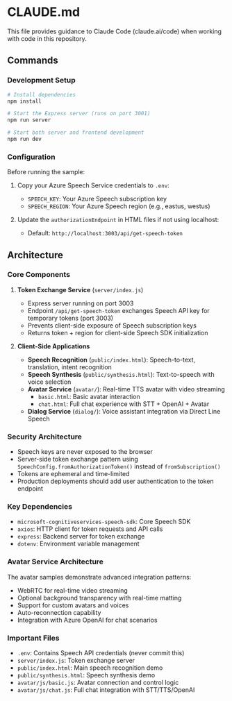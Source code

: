 # CLAUDE.md

This file provides guidance to Claude Code (claude.ai/code) when working with code in this repository.

## Commands

### Development Setup
```bash
# Install dependencies
npm install

# Start the Express server (runs on port 3001)
npm run server

# Start both server and frontend development
npm run dev
```

### Configuration
Before running the sample:
1. Copy your Azure Speech Service credentials to `.env`:
   - `SPEECH_KEY`: Your Azure Speech subscription key
   - `SPEECH_REGION`: Your Azure Speech region (e.g., eastus, westus)

2. Update the `authorizationEndpoint` in HTML files if not using localhost:
   - Default: `http://localhost:3003/api/get-speech-token`

## Architecture

### Core Components

1. **Token Exchange Service** (`server/index.js`)
   - Express server running on port 3003
   - Endpoint `/api/get-speech-token` exchanges Speech API key for temporary tokens (port 3003)
   - Prevents client-side exposure of Speech subscription keys
   - Returns token + region for client-side Speech SDK initialization

2. **Client-Side Applications**
   - **Speech Recognition** (`public/index.html`): Speech-to-text, translation, intent recognition
   - **Speech Synthesis** (`public/synthesis.html`): Text-to-speech with voice selection
   - **Avatar Service** (`avatar/`): Real-time TTS avatar with video streaming
     - `basic.html`: Basic avatar interaction
     - `chat.html`: Full chat experience with STT + OpenAI + Avatar
   - **Dialog Service** (`dialog/`): Voice assistant integration via Direct Line Speech

### Security Architecture
- Speech keys are never exposed to the browser
- Server-side token exchange pattern using `SpeechConfig.fromAuthorizationToken()` instead of `fromSubscription()`
- Tokens are ephemeral and time-limited
- Production deployments should add user authentication to the token endpoint

### Key Dependencies
- `microsoft-cognitiveservices-speech-sdk`: Core Speech SDK
- `axios`: HTTP client for token requests and API calls
- `express`: Backend server for token exchange
- `dotenv`: Environment variable management

### Avatar Service Architecture
The avatar samples demonstrate advanced integration patterns:
- WebRTC for real-time video streaming
- Optional background transparency with real-time matting
- Support for custom avatars and voices
- Auto-reconnection capability
- Integration with Azure OpenAI for chat scenarios

### Important Files
- `.env`: Contains Speech API credentials (never commit this)
- `server/index.js`: Token exchange server
- `public/index.html`: Main speech recognition demo
- `public/synthesis.html`: Speech synthesis demo
- `avatar/js/basic.js`: Avatar connection and control logic
- `avatar/js/chat.js`: Full chat integration with STT/TTS/OpenAI